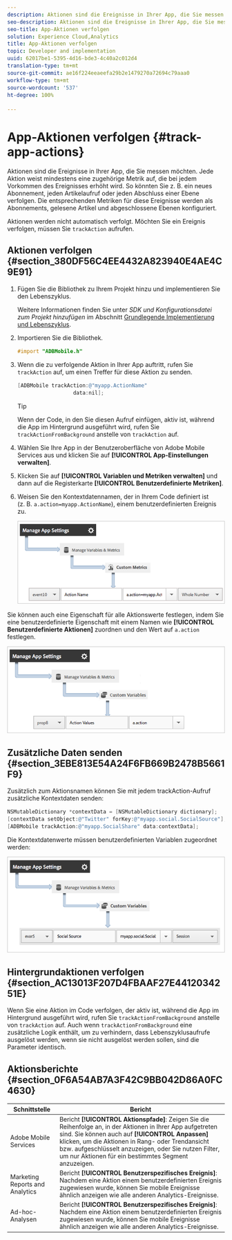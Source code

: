 ```yaml
---
description: Aktionen sind die Ereignisse in Ihrer App, die Sie messen möchten. Jede Aktion weist mindestens eine zugehörige Metrik auf, die bei jedem Vorkommen des Ereignisses erhöht wird. So könnten Sie z. B. ein neues Abonnement, jeden Artikelaufruf oder jeden Abschluss einer Ebene verfolgen. Die entsprechenden Metriken für diese Ereignisse werden als Abonnements, gelesene Artikel und abgeschlossene Ebenen konfiguriert.
seo-description: Aktionen sind die Ereignisse in Ihrer App, die Sie messen möchten. Jede Aktion weist mindestens eine zugehörige Metrik auf, die bei jedem Vorkommen des Ereignisses erhöht wird. So könnten Sie z. B. ein neues Abonnement, jeden Artikelaufruf oder jeden Abschluss einer Ebene verfolgen. Die entsprechenden Metriken für diese Ereignisse werden als Abonnements, gelesene Artikel und abgeschlossene Ebenen konfiguriert.
seo-title: App-Aktionen verfolgen
solution: Experience Cloud,Analytics
title: App-Aktionen verfolgen
topic: Developer and implementation
uuid: 62017be1-5395-4d16-bde3-4c40a2c012d4
translation-type: tm+mt
source-git-commit: ae16f224eeaeefa29b2e1479270a72694c79aaa0
workflow-type: tm+mt
source-wordcount: '537'
ht-degree: 100%

---
```



# App-Aktionen verfolgen {#track-app-actions}

Aktionen sind die Ereignisse in Ihrer App, die Sie messen möchten. Jede Aktion weist mindestens eine zugehörige Metrik auf, die bei jedem Vorkommen des Ereignisses erhöht wird. So könnten Sie z. B. ein neues Abonnement, jeden Artikelaufruf oder jeden Abschluss einer Ebene verfolgen. Die entsprechenden Metriken für diese Ereignisse werden als Abonnements, gelesene Artikel und abgeschlossene Ebenen konfiguriert.

Aktionen werden nicht automatisch verfolgt. Möchten Sie ein Ereignis verfolgen, müssen Sie `trackAction` aufrufen.

## Aktionen verfolgen {#section_380DF56C4EE4432A823940E4AE4C9E91}

1. Fügen Sie die Bibliothek zu Ihrem Projekt hinzu und implementieren Sie den Lebenszyklus.

   Weitere Informationen finden Sie unter *SDK und Konfigurationsdatei zum Projekt hinzufügen* im Abschnitt [Grundlegende Implementierung und Lebenszyklus](/help/ios/getting-started/dev-qs.md).
1. Importieren Sie die Bibliothek.

   ```objective-c
   #import "ADBMobile.h"
   ```

1. Wenn die zu verfolgende Aktion in Ihrer App auftritt, rufen Sie `trackAction` auf, um einen Treffer für diese Aktion zu senden.

   ```objective-c
   [ADBMobile trackAction:@"myapp.ActionName"  
                     data:nil];
   ```

   >[!TIP]
   >
   >Wenn der Code, in den Sie diesen Aufruf einfügen, aktiv ist, während die App im Hintergrund ausgeführt wird, rufen Sie `trackActionFromBackground` anstelle von `trackAction` auf.

1. Wählen Sie Ihre App in der Benutzeroberfläche von Adobe Mobile Services aus und klicken Sie auf **[!UICONTROL App-Einstellungen verwalten]**.

1. Klicken Sie auf **[!UICONTROL Variablen und Metriken verwalten]** und dann auf die Registerkarte **[!UICONTROL Benutzerdefinierte Metriken]**.

1. Weisen Sie den Kontextdatennamen, der in Ihrem Code definiert ist (z. B. `a.action=myapp.ActionName`), einem benutzerdefinierten Ereignis zu.

   ![](assets/map-event-context-data.png)

Sie können auch eine Eigenschaft für alle Aktionswerte festlegen, indem Sie eine benutzerdefinierte Eigenschaft mit einem Namen wie **[!UICONTROL Benutzerdefinierte Aktionen]** zuordnen und den Wert auf `a.action` festlegen.

![](assets/map-custom-prop.png)

## Zusätzliche Daten senden {#section_3EBE813E54A24F6FB669B2478B5661F9}

Zusätzlich zum Aktionsnamen können Sie mit jedem trackAction-Aufruf zusätzliche Kontextdaten senden:

```objective-c
NSMutableDictionary *contextData = [NSMutableDictionary dictionary]; 
[contextData setObject:@"Twitter" forKey:@"myapp.social.SocialSource"]; 
[ADBMobile trackAction:@"myapp.SocialShare" data:contextData];
```

Die Kontextdatenwerte müssen benutzerdefinierten Variablen zugeordnet werden:

![](assets/map-variable-context-action.png)

## Hintergrundaktionen verfolgen {#section_AC13013F207D4FBAAF27E4412034251E}

Wenn Sie eine Aktion im Code verfolgen, der aktiv ist, während die App im Hintergrund ausgeführt wird, rufen Sie `trackActionFromBackground` anstelle von `trackAction` auf. Auch wenn `trackActionFromBackground` eine zusätzliche Logik enthält, um zu verhindern, dass Lebenszyklusaufrufe ausgelöst werden, wenn sie nicht ausgelöst werden sollen, sind die Parameter identisch.

## Aktionsberichte {#section_0F6A54AB7A3F42C9BB042D86A0FC4630}

| Schnittstelle | Bericht |
|--- |--- |
| Adobe Mobile Services | Bericht **[!UICONTROL Aktionspfade]**: Zeigen Sie die Reihenfolge an, in der Aktionen in Ihrer App aufgetreten sind. Sie können auch auf **[!UICONTROL Anpassen]** klicken, um die Aktionen in Rang- oder Trendansicht bzw. aufgeschlüsselt anzuzeigen, oder Sie nutzen Filter, um nur Aktionen für ein bestimmtes Segment anzuzeigen. |
| Marketing Reports and Analytics | Bericht **[!UICONTROL Benutzerspezifisches Ereignis]**:  Nachdem eine Aktion einem benutzerdefinierten Ereignis zugewiesen wurde, können Sie mobile Ereignisse ähnlich anzeigen wie alle anderen Analytics-Ereignisse. |
| Ad-hoc-Analysen | Bericht **[!UICONTROL Benutzerspezifisches Ereignis]**: Nachdem eine Aktion einem benutzerdefinierten Ereignis zugewiesen wurde, können Sie mobile Ereignisse ähnlich anzeigen wie alle anderen Analytics-Ereignisse. |